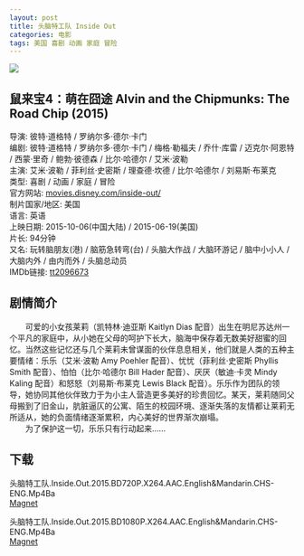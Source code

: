 ```yaml
---
layout: post
title: 头脑特工队 Inside Out
categories: 电影
tags: 美国 喜剧 动画 家庭 冒险
---
```


[![](http://i2.piimg.com/80fe228f4235e978t.jpg)](http://i2.piimg.com/80fe228f4235e978.jpg)

## 鼠来宝4：萌在囧途 Alvin and the Chipmunks: The Road Chip (2015)
导演: 彼特·道格特 / 罗纳尔多·德尔·卡门  
编剧: 彼特·道格特 / 罗纳尔多·德尔·卡门 / 梅格·勒福夫 / 乔什·库雷 / 迈克尔·阿恩特 / 西蒙·里奇 / 鲍勃·彼德森 / 比尔·哈德尔 / 艾米·波勒  
主演: 艾米·波勒 / 菲利丝·史密斯 / 理查德·坎德 / 比尔·哈德尔 / 刘易斯·布莱克  
类型: 喜剧 / 动画 / 家庭 / 冒险  
官方网站: [movies.disney.com/inside-out/](http://movies.disney.com/inside-out/)  
制片国家/地区: 美国  
语言: 英语  
上映日期: 2015-10-06(中国大陆) / 2015-06-19(美国)  
片长: 94分钟  
又名: 玩转脑朋友(港) / 脑筋急转弯(台) / 头脑大作战 / 大脑环游记 / 脑中小小人 / 大脑内外 / 由内而外 / 头脑总动员  
IMDb链接: [tt2096673](http://www.imdb.com/title/tt2096673)

## 剧情简介
　　可爱的小女孩莱莉（凯特林·迪亚斯 Kaitlyn Dias 配音）出生在明尼苏达州一个平凡的家庭中，从小她在父母的呵护下长大，脑海中保存着无数美好甜蜜的回忆。当然这些记忆还与几个莱莉未曾谋面的伙伴息息相关，他们就是人类的五种主要情绪：乐乐（艾米·波勒 Amy Poehler 配音）、忧忧（菲利丝·史密斯 Phyllis Smith 配音）、怕怕（比尔·哈德尔 Bill Hader 配音）、厌厌（敏迪·卡灵 Mindy Kaling 配音）和怒怒（刘易斯·布莱克 Lewis Black 配音）。乐乐作为团队的领导，她协同其他伙伴致力于为小主人营造更多美好的珍贵回忆。某天，莱莉随同父母搬到了旧金山，肮脏逼仄的公寓、陌生的校园环境、逐渐失落的友情都让莱莉无所适从，她的负面情绪逐渐累积，内心美好的世界渐次崩塌。  
　　为了保护这一切，乐乐只有行动起来……

## 下载
头脑特工队.Inside.Out.2015.BD720P.X264.AAC.English&Mandarin.CHS-ENG.Mp4Ba  
[Magnet](magnet:?xt=urn:btih:c6b56a2d65cc99afe1ef99825ca6333c5991312e&tr=http://bt.mp4ba.com:2710/announce)

头脑特工队.Inside.Out.2015.BD1080P.X264.AAC.English&Mandarin.CHS-ENG.Mp4Ba  
[Magnet](magnet:?xt=urn:btih:7bc5a8118f13e3271417aea256a86b88f404e4b9&tr=http://bt.mp4ba.com:2710/announce)
